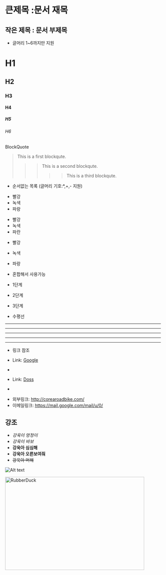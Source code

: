 큰제목 :문서 재목
=================

작은 제목 : 문서 부제목
-----------------------

- 글머리 1~6까지만 지원
# H1
## H2
### H3
#### H4
##### H5
###### H6

BlockQuote
> This is a first blockqute.
> >	> This is a second blockqute.
> >	>	>	> This is a third blockqute.

- 순서없는 목록 (글머리 기호:*,+,- 지원)
* 빨강
 * 녹색
  * 파랑
  
+ 빨강
 + 녹색
  + 파란  

- 빨강
 - 녹색
  - 파랑

- 혼합해서 사용가능
* 1단계
 - 2단계
  + 3단계

- 수평선 
* * *
***
*****
- - -
----------------------------

- 링크 참조
- Link: [Google][googlelink]

- [googlelink]: https://google.com "Go google"


- Link: [Doss][Dosslink]
- [Dosslink]: http://corearoadbike.com/ "Doss"



* 외부링크: <http://corearoadbike.com/>
* 이메일링크: <https://mail.google.com/mail/u/0/>



## 강조
- *강욱이 멍청이*
- _강욱이 바보_
- **강욱아 심심해**
- __강욱아 오른보여줘__
- ~~강욱아 머해~~

![Alt text](https://postfiles.pstatic.net/MjAyMTA2MTBfMTYy/MDAxNjIzMzA3MTU0ODQ4.CJNbPgBfOr4FIkG3vQ7lr4YFA7bHX9Vy8rjVsCTUgjsg.SucOuNzg6OQRYNd_uMAAz8p96ibr1NJIzuaeWYqcWuIg.JPEG.cgj3119/KakaoTalk_20210610_153817976.jpg?type=w773)

<img src="(https://postfiles.pstatic.net/MjAyMTA2MTBfMTYy/MDAxNjIzMzA3MTU0ODQ4.CJNbPgBfOr4FIkG3vQ7lr4YFA7bHX9Vy8rjVsCTUgjsg.SucOuNzg6OQRYNd_uMAAz8p96ibr1NJIzuaeWYqcWuIg.JPEG.cgj3119/KakaoTalk_20210610_153817976.jpg?type=w773)" width="450px" height="300px" title="px(픽셀) 크기 설정" alt="RubberDuck"></img><br/>
